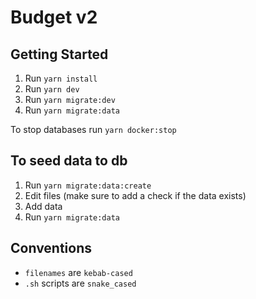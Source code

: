 # Budget v2

## Getting Started

1. Run `yarn install`
2. Run `yarn dev`
3. Run `yarn migrate:dev`
4. Run `yarn migrate:data`

To stop databases run `yarn docker:stop`

## To seed data to db

1. Run `yarn migrate:data:create`
2. Edit files (make sure to add a check if the data exists)
3. Add data
4. Run `yarn migrate:data`

## Conventions

- `filenames` are `kebab-cased`
- `.sh` scripts are `snake_cased`
